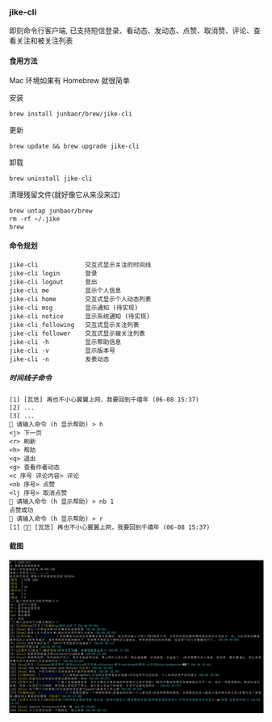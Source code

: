 ### jike-cli

即刻命令行客户端, 已支持短信登录、看动态、发动态、点赞、取消赞、评论、查看关注和被关注列表

#### 食用方法

Mac 环境如果有 Homebrew 就很简单

安装
```
brew install junbaor/brew/jike-cli
```
更新
```
brew update && brew upgrade jike-cli
```
卸载
```
brew uninstall jike-cli
```
清理残留文件(就好像它从来没来过)
```
brew untap junbaor/brew
rm -rf ~/.jike
brew 
```

#### 命令规划

```
jike-cli             交互式显示关注的时间线
jike-cli login       登录
jike-cli logout      登出
jike-cli me          显示个人信息
jike-cli home        交互式显示个人动态列表
jike-cli msg         显示通知 (待实现)
jike-cli notice      显示系统通知 (待实现)
jike-cli following   交互式显示关注列表
jike-cli follower    交互式显示被关注列表
jike-cli -h          显示帮助信息
jike-cli -v          显示版本号
jike-cli -n          发表动态
```

##### 时间线子命令
```
[1] [瓦恁] 再也不小心翼翼上网，我要回到千禧年 (06-08 15:37)
[2] ...
[3] ...
📝 请输入命令 (h 显示帮助) > h
<j> 下一页
<r> 刷新
<h> 帮助
<q> 退出
<g> 查看作者动态
<c 序号 评论内容> 评论
<nb 序号> 点赞
<lj 序号> 取消点赞
📝 请输入命令 (h 显示帮助) > nb 1
点赞成功
📝 请输入命令 (h 显示帮助) > r
[1] 👍🏻 [瓦恁] 再也不小心翼翼上网，我要回到千禧年 (06-08 15:37)
```


#### 截图

![screenshots-1](imgs/jike-cli-1.png)
